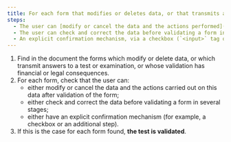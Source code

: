 ```yaml
---
title: For each form that modifies or deletes data, or that transmits answers to a test or exam, or whose validation has financial or legal consequences, does the data entry satisfy one of these conditions?
steps:
  - The user can [modify or cancel the data and the actions performed](#modify-or-cancel-the-data-and-the-actions-performed) on this data after validation of the form.
  - The user can check and correct the data before validating a form in several steps.
  - An explicit confirmation mechanism, via a checkbox (`<input>` tag of `checkbox` type or tag with a WAI-ARIA `role="checkbox"` attribute) or an additional step, is present.
---
```


1. Find in the document the forms which modify or delete data, or which transmit answers to a test or examination, or whose validation has financial or legal consequences.
2. For each form, check that the user can:
   - either modify or cancel the data and the actions carried out on this data after validation of the form;
   - either check and correct the data before validating a form in several stages;
   - either have an explicit confirmation mechanism (for example, a checkbox or an additional step).
3. If this is the case for each form found, **the test is validated**.

